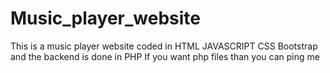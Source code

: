 # Music_player_website
This is a music player website coded in HTML JAVASCRIPT CSS Bootstrap and the backend is done in PHP
If you want php files than you can ping me
